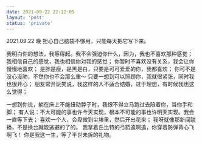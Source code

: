 ```yaml
---
date: 2021-09-22 22:12:05
layout: 'post'
status: 'private'
---
```

2021.09.22 晚
担心自己脑袋不够用，只能每天把它写下来。

我明白你的想法，我等得起。我不会强迫你什么，因为，我也不喜欢那种感觉；
我相信自己的感觉，我也相信你对我的感觉；
你暂时不喜欢没有关系，我会让你慢慢地喜欢；
是胖是瘦，是黑是白，只要是可可爱爱的你，我都喜欢；
你可不是没心没肺，不然你也不会那么重～
只要一想到可以照顾你，我就很紧张，同时我也很开心；
朋友常开玩笑说，我这样的人不适合结婚，过于理想，有时候我也这么觉得；

一想到你说，躺在床上不能扭动脖子时，我恨不得立马跑过去陪着你，当你手和脚；
有人说：不大可能的事也许今天实现，根本不可能的事也许明天实现。我会一直等下去；
喜欢一个人，会卑微到尘埃里，然后开出花来；
我呀就像那新闻联播，不是换台就能逃避的了的。
我拿着丘比特的弓箭追啊追，你穿着防弹背心飞啊飞！
你是我这一生，等了半世未拆的礼物。



